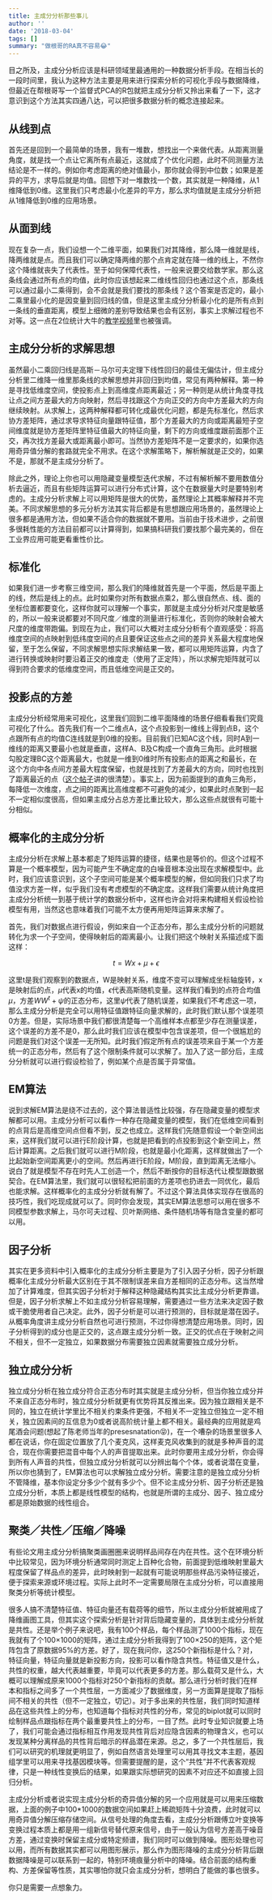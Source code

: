 ```yaml
---
title: 主成分分析那些事儿
author: ''
date: '2018-03-04'
tags: []
summary: "做根哥的RA真不容易😂"
---
```


<!--more--> 

目之所及，主成分分析应该是科研领域里最通用的一种数据分析手段。在相当长的一段时间里，我认为这种方法主要是用来进行探索分析的可视化手段与数据降维，但最近在帮根哥写一个监督式PCA的R包就把主成分分析又拎出来看了一下，这才意识到这个方法其实四通八达，可以把很多数据分析的概念连接起来。

## 从线到点

首先还是回到一个最简单的场景，我有一堆数，想找出一个来做代表。从距离测量角度，就是找一个点让它离所有点最近，这就成了个优化问题，此时不同测量方法结论是不一样的。例如你考虑距离的绝对值最小，那你就会得到中位数；如果是差异的平方，求导后就是均值。回想下对一堆数找一个数，其实就是一种降维，从1维降低到0维。这里我们只考虑最小化差异的平方，那么求均值就是主成分分析把从1维降低到0维的应用场景。

## 从面到线

现在复杂一点，我们设想一个二维平面，如果我们对其降维，那么降一维就是线，降两维就是点。而且我们可以确定降两维的那个点肯定就在降一维的线上，不然你这个降维就丧失了代表性。至于如何保障代表性，一般来说要交给数学家。那么这条线会通过所有点的均值，此时你应该想起来二维线性回归也通过这个点，那条线可以通过最小二乘得到，会不会就是我们要找的那条线？这个答案是否定的，最小二乘里最小化的是因变量到回归线的值，但是这里主成分分析最小化的是所有点到一条线的垂直距离，模型上细微的差别导致结果也会有区别，事实上求解过程也不对等。这一点在2位统计大牛的[教学视频](https://www.youtube.com/watch?v=dbuSGWCgdzw)里也被强调。

## 主成分分析的求解思想

虽然最小二乘回归线是高斯－马尔可夫定理下线性回归的最佳无偏估计，但主成分分析里二维降一维里那条线的求解思想并非回归到均值，常见有两种解释。第一种是寻找低维度空间，使投影点上到高维度点距离最近；另一种则是从统计角度寻找让点之间方差最大的方向映射，然后寻找跟这个方向正交的方向中方差最大的方向继续映射。从求解上，这两种解释都可转化成最优化问题，都是先标准化，然后求协方差矩阵，通过求导求特征向量跟特征值，那个方差最大的方向或距离最短子空间维度就是协方差矩阵里特征值最大的特征向量，剩下的方向或维度跟前面那个正交，再次找方差最大或距离最小即可。当然协方差矩阵不是一定要求的，如果你选用奇异值分解的套路就完全不用求。在这个求解策略下，解析解就是正交的，如果不是，那就不是主成分分析了。

除此之外，理论上你也可以用隐藏变量模型迭代求解，不过有解析解不要用数值分析去逼近，而且有些矩阵运算可以进行分布式计算，这个在数据量大时是要特别考虑的。主成分分析求解上可以用矩阵是很大的优势，虽然理论上其概率解释并不完美。不同求解思想的多元分析方法其实背后都是有思想跟应用场景的，虽然理论上很多都是通用方法，但如果不适合你的数据就不要用。当前由于技术进步，之前很多很耗性能的方法目前都可以计算得到，如果搞科研我们要找那个最完美的，但在工业界应用可能更看重性价比。

## 标准化

如果我们进一步考察三维空间，那么我们的降维就首先是一个平面，然后是平面上的线，然后是线上的点。此时如果你对所有数据点乘2，那么很自然点、线、面的坐标位置都要变化，这样你就可以理解一个事实，那就是主成分分析对尺度是敏感的，所以一般来说都要对不同尺度／维度的测量进行标准化，否则你的映射会被大尺度的维度带跑偏。到现在为止，我们可以大概对主成分分析有个直观感受：将高维度空间的点映射到低纬度空间的点且要保证这些点之间的差异关系最大程度地保留，至于怎么保留，不同求解思想实际求解结果一致，都可以用矩阵运算，内含了进行转换或映射时要沿着正交的维度走（使用了正定阵），所以求解完矩阵就可以得到符合要求的低维度空间，而且低维空间是正交的。

## 投影点的方差

主成分分析经常用来可视化，这里我们回到二维平面降维的场景仔细看看我们究竟可视化了什么。首先我们有一个二维点A，这个点投影到一维线上得到点B，这个点跟所有点的均值C连线就是到0维的投影。目前我们已知AC这个线，同时A到一维线的距离又要最小也就是垂直，这样A、B及C构成一个直角三角形。此时根据勾股定理BC这个距离最大，也就是一维到0维时所有投影点的距离之和最长，在这个方向中各点间方差最大程度保留，也就是找到了方差最大的方向，同时也找到了距离最近的点（[这个帖子](https://stats.stackexchange.com/questions/2691/making-sense-of-principal-component-analysis-eigenvectors-eigenvalues)讲的很清楚）。事实上，因为前面提到的直角三角形，每降低一次维度，点之间的距离比高维度都不可避免的减少，如果此时点聚到一起不一定相似度很高，但如果主成分占总方差比重比较大，那么这些点就很有可能十分相似。


## 概率化的主成分分析

主成分分析在求解上基本都走了矩阵运算的捷径，结果也是等价的。但这个过程不算是一个概率模型，因为可能产生不确定度的白噪音根本没出现在求解模型中。此时，我们应该意识到，这个子空间可能是某个概率模型的解，但如同我们只求了均值没求方差一样，似乎我们没有考虑模型的不确定度。这样我们需要从统计角度把主成分分析统一到基于统计学的数据分析中，这样也许会对将来构建相关假设检验模型有用，当然这也意味着我们可能不太方便再用矩阵运算来求解了。

首先，我们对数据点进行假设，例如来自一个正态分布，那么主成分分析的问题就转化为求一个子空间，使得映射后的距离最小。让我们把这个映射关系描述成下面这样：

$$
t = Wx + \mu + \epsilon
$$

这里t是我们观察到的数据点，W是映射关系，维度不变可以理解成坐标轴旋转，x是映射后的点，$\mu$代表x的均值，$\epsilon$代表高斯随机变量。这样我们看到的点符合均值$\mu$，方差$WW^t + \psi$的正态分布，这里$\psi$代表了随机误差，如果我们不考虑这一项，那么主成分分析是完全可以用特征值跟特征向量求解的，此时我们默认那个误差项0方差。但是，实际场景中我们都很清楚每一个高维样本点都至少存在测量误差，这个误差的方差不是0，那么此时我们应该在模型中包含误差项，但一个很尴尬的问题是我们对这个误差一无所知。此时我们假定所有点的误差项来自于某一个方差统一的正态分布，然后有了这个限制条件就可以求解了。加入了这一部分后，主成分分析就可以进行假设检验了，例如某个点是否属于异常值。

## EM算法

说到求解EM算法是绕不过去的，这个算法普适性比较强，存在隐藏变量的模型求解都可以用。主成分分析可以看作一种存在隐藏变量的模型，我们在低维空间看到的点背后是高维空间点但看不到，反之也成立。这样我们先随意假设一个新空间出来，这样我们就可以进行E阶段计算，也就是把看到的点投影到这个新空间上，然后计算距离。之后我们就可以进行M阶段，也就是最小化距离，这样就做出了一个比起始新空间距离更小的空间。然后再进行E阶段，M阶段，直到距离无法缩小。说白了就是模型不存在时先人工创造一个，然后不断按你的目标迭代让模型跟数据契合。在EM算法里，我们就可以很轻松把前面的方差项也扔进去一同优化，最后也能求解。这样概率化的主成分分析就有解了。不过这个算法具体实现存在很高的技巧性，我们吃现成就可以了。同时你会发现，其实EM算法思想可以用在很多不同模型参数求解上，马尔可夫过程、贝叶斯网络、条件随机场等有隐含变量的都可以用。

## 因子分析

其实在更多资料中引入概率化的主成分分析主要是为了引入因子分析，因子分析跟概率化主成分分析最大区别在于其不限制误差来自方差相同的正态分布。这当然增加了计算难度，但其实因子分析对于解释这种隐藏结构其实比主成分分析更靠谱。但是，因子分析求解上不如主成分分析容易理解，需要通过一些方法来决定因子数或干脆使用者自己决定。此外，因子分析是可以进行预测的，目标就是潜在因子。从概率角度讲主成分分析自然也可进行预测，不过你得想清楚应用场景。同时，因子分析得到的成分也是正交的，这点跟主成分分析一致。正交的优点在于映射之间不相关，但不一定独立，如果数据分布需要独立因素就需要独立成分分析。

## 独立成分分析

独立成分分析在独立成分符合正态分布时其实就是主成分分析，但当你独立成分并不来自正态分布时，独立成分分析就更有优势将其反推出来。因为独立跟相关是不同的，独立在统计学里比不相关约束条件更强，不相关不一定独立但独立一定不相关，独立因素间的互信息为0或者说高阶统计量上都不相关。最经典的应用就是鸡尾酒会问题(想起了陈老师当年的presesnatation😝)，在一个嘈杂的场景里很多人都在说话，你在固定位置放了几个麦克风，这样麦克风收集到的就是多种声音的混合，现在你需要把混音中每个人的声音提取出来。此时你要用主成分分析，你会得到所有人声音的共性，但独立成分分析就可以分辨出每个个体，或者说潜在变量，所以你也猜到了，EM算法也可以求解独立成分分析。需要注意的是独立成分分析不管降维，基本你设定分多少个就有多少个。但不论主成分分析、因子分析还是独立成分分析，本质上都是线性模型的结构，也就是所谓的主成分、因子、独立成分都是原始数据的线性组合。

## 聚类／共性／压缩／降噪

有些论文用主成分分析搞聚类画圈圈来说明样品间存在内在共性。这个在环境分析中比较常见，因为环境分析通常同时测定上百种化合物，前面提到低维映射里最大程度保留了样品点的差异，此时映射到一起就有可能说明那些样品污染特征接近，便于探索来源或环境过程。实际上此时不一定需要局限在主成分分析，可以直接用聚类分析等统计模型。

很多人搞不清楚特征值、特征向量还有载荷等的细节，所以主成分分析就被用成了降维画图工具，但其实这个探索分析是针对背后隐藏变量的，具体到主成分分析就是共性。还是举个例子来说吧，我有100个样品，每个样品测了1000个指标，现在我就有了个100$\times$1000的矩阵，通过主成分分析我得到了100$\times$250的矩阵，这个矩阵包含了原数据95%的方差。好了，现在我问你，这250个新指标是什么？对，特征向量，特征向量就是新投影方向，投影可以看作隐含共性。特征值又是什么，共性的权重，越大代表越重要，毕竟可以代表更多的方差。那么载荷又是什么，大概可以理解成原来1000个指标对250个新指标的贡献。那么进行分析时我们在样本和指标之间多了一个共性层，一方面减少了数据维度，另一方面算是提取了指标间不相关的共性（但不一定独立，切记）。对于多出来的共性层，我们同时知道样品在这些共性上的分布，也知道每个指标对共性的分布，常见的biplot就可以同时绘制样品点跟指标在两个最重要共性上的分布，一目了然。此时专业知识就要上场了，我们可能会通过指标相互作用发现共性背后对应隐含因素的物理含义，也可以发现某种分离样品的共性背后暗示的样品潜在来源。总之，多了一个共性层后，我们可以研究的机理就更明显了，例如自然语言处理里可以用其寻找文本主题，基因组学里可以用来寻找基因模块等。但需要提醒的是，这个“共性”并不代表客观规律，只是一种线性变换后的结果，如果跟实际想研究的因素不对应还不如直接上回归分析。

主成分分析或者说实现主成分分析的奇异值分解的另一个应用就是可以用来压缩数据，上面的例子中100*1000的数据空间如果赶上稀疏矩阵十分浪费，此时就可以用奇异值分解压缩存储空间。从信号处理的角度去看，主成分分析跟傅立叶变换等变换过程本质上都是用一组新信号替代原来信号，由于一般认为信号方差高于噪音方差，通过变换时保留主成分或特定频谱，我们同时可以做到降噪。图形处理也可以用，而所有数据其实都可以用图形展示，那么作为图形降噪的主成分分析背后跟数据降噪是可以联系到一起的，特别环境痕量分析中的降噪。结合前面的结构重构、方差保留等性质，其实哪怕你就只会主成分分析，想明白了能做的事也很多。

你只是需要一点想象力。
